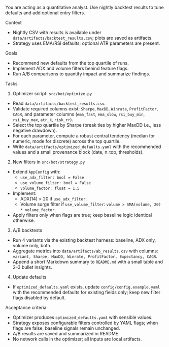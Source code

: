 You are acting as a quantitative analyst. Use nightly backtest results to tune defaults and add optional entry filters.

Context

- Nightly CSV with results is available under `data/artifacts/backtest_results.csv`; plots are saved as artifacts.
- Strategy uses EMA/RSI defaults; optional ATR parameters are present.

Goals

- Recommend new defaults from the top quartile of runs.
- Implement ADX and volume filters behind feature flags.
- Run A/B comparisons to quantify impact and summarize findings.

Tasks

1) Optimizer script: `src/bot/optimize.py`
- Read `data/artifacts/backtest_results.csv`.
- Validate required columns exist: `Sharpe`, `MaxDD`, `Winrate`, `ProfitFactor`, `CAGR`, and parameter columns (`ema_fast`, `ema_slow`, `rsi_buy_min`, `rsi_buy_max`, `atr_k`, `risk_rr`).
- Select the top quartile by Sharpe (break ties by higher MaxDD i.e., less negative drawdown).
- For each parameter, compute a robust central tendency (median for numeric, mode for discrete) across the top quartile.
- Write `data/artifacts/optimized_defaults.yaml` with the recommended values and a small provenance block (date, n_top, thresholds).

2) New filters in `src/bot/strategy.py`
- Extend `AppConfig` with:
  - `use_adx_filter: bool = False`
  - `use_volume_filter: bool = False`
  - `volume_factor: float = 1.5`
- Implement:
  - ADX(14) > 20 if `use_adx_filter`.
  - Volume surge filter if `use_volume_filter`: `volume > SMA(volume, 20) * volume_factor`.
- Apply filters only when flags are true; keep baseline logic identical otherwise.

3) A/B backtests
- Run 4 variants via the existing backtest harness: baseline, ADX only, volume only, both.
- Aggregate metrics into `data/artifacts/ab_results.csv` with columns: `variant, Sharpe, MaxDD, Winrate, ProfitFactor, Expectancy, CAGR`.
- Append a short Markdown summary to `README.md` with a small table and 2–3 bullet insights.

4) Update defaults
- If `optimized_defaults.yaml` exists, update `config/config.example.yaml` with the recommended defaults for existing fields only; keep new filter flags disabled by default.

Acceptance criteria

- Optimizer produces `optimized_defaults.yaml` with sensible values.
- Strategy exposes configurable filters controlled by YAML flags; when flags are false, baseline signals remain unchanged.
- A/B results are saved and summarized in README.
- No network calls in the optimizer; all inputs are local artifacts.